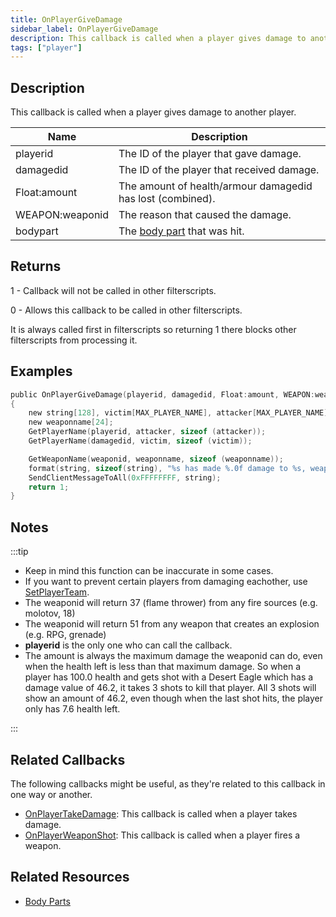 ```yaml
---
title: OnPlayerGiveDamage
sidebar_label: OnPlayerGiveDamage
description: This callback is called when a player gives damage to another player.
tags: ["player"]
---
```


## Description

This callback is called when a player gives damage to another player.

| Name            | Description                                                |
| --------------- | ---------------------------------------------------------- |
| playerid        | The ID of the player that gave damage.                     |
| damagedid       | The ID of the player that received damage.                 |
| Float:amount    | The amount of health/armour damagedid has lost (combined). |
| WEAPON:weaponid | The reason that caused the damage.                         |
| bodypart        | The [body part](../resources/bodyparts) that was hit.      |

## Returns

1 - Callback will not be called in other filterscripts.

0 - Allows this callback to be called in other filterscripts.

It is always called first in filterscripts so returning 1 there blocks other filterscripts from processing it.

## Examples

```c
public OnPlayerGiveDamage(playerid, damagedid, Float:amount, WEAPON:weaponid, bodypart)
{
    new string[128], victim[MAX_PLAYER_NAME], attacker[MAX_PLAYER_NAME];
    new weaponname[24];
    GetPlayerName(playerid, attacker, sizeof (attacker));
    GetPlayerName(damagedid, victim, sizeof (victim));

    GetWeaponName(weaponid, weaponname, sizeof (weaponname));
    format(string, sizeof(string), "%s has made %.0f damage to %s, weapon: %s, bodypart: %d", attacker, amount, victim, weaponname, bodypart);
    SendClientMessageToAll(0xFFFFFFFF, string);
    return 1;
}
```

## Notes

:::tip

- Keep in mind this function can be inaccurate in some cases.
- If you want to prevent certain players from damaging eachother, use [SetPlayerTeam](../functions/SetPlayerTeam).
- The weaponid will return 37 (flame thrower) from any fire sources (e.g. molotov, 18)
- The weaponid will return 51 from any weapon that creates an explosion (e.g. RPG, grenade)
- **playerid** is the only one who can call the callback.
- The amount is always the maximum damage the weaponid can do, even when the health left is less than that maximum damage. So when a player has 100.0 health and gets shot with a Desert Eagle which has a damage value of 46.2, it takes 3 shots to kill that player. All 3 shots will show an amount of 46.2, even though when the last shot hits, the player only has 7.6 health left.

:::

## Related Callbacks

The following callbacks might be useful, as they're related to this callback in one way or another.

- [OnPlayerTakeDamage](OnPlayerTakeDamage): This callback is called when a player takes damage.
- [OnPlayerWeaponShot](OnPlayerWeaponShot): This callback is called when a player fires a weapon.

## Related Resources

- [Body Parts](../resources/bodyparts)

